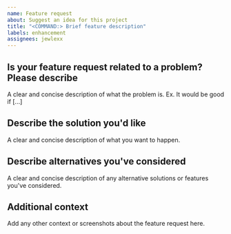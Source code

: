 ```yaml
---
name: Feature request
about: Suggest an idea for this project
title: "<COMMAND:> Brief feature description"
labels: enhancement
assignees: jewlexx
---
```


## Is your feature request related to a problem? Please describe

A clear and concise description of what the problem is. Ex. It would be good if [...]

## Describe the solution you'd like

A clear and concise description of what you want to happen.

## Describe alternatives you've considered

A clear and concise description of any alternative solutions or features you've considered.

## Additional context

Add any other context or screenshots about the feature request here.
